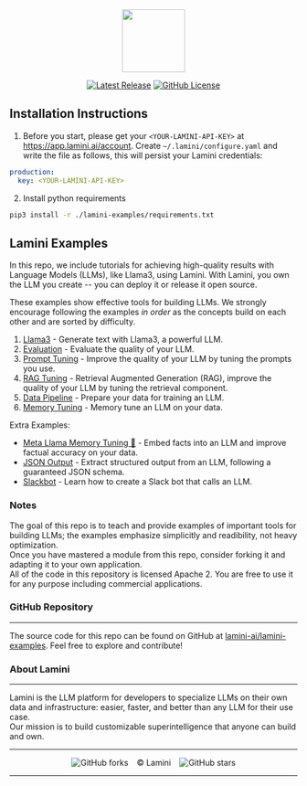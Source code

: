 <div align="center">
<img src="https://avatars.githubusercontent.com/u/130713213?s=200&v=4" width="110">
</div>
<div align="center">

[![Latest Release](https://img.shields.io/badge/Latest%20Version-1.4.3-blue?logo=github)](https://github.com/lamini-ai/lamini-sdk/commits/main)
[![GitHub License](https://img.shields.io/github/license/lamini-ai/lamini)](https://github.com/lamini-ai/lamini-sdk/blob/main/LICENSE)</div>
## Installation Instructions

1. Before you start, please get your `<YOUR-LAMINI-API-KEY>` at https://app.lamini.ai/account.
Create `~/.lamini/configure.yaml` and write the file as follows, this will persist your Lamini credentials:
```yaml
production:
  key: <YOUR-LAMINI-API-KEY>
```

2. Install python requirements
```bash
pip3 install -r ./lamini-examples/requirements.txt
```

## Lamini Examples

In this repo, we include tutorials for achieving high-quality results with Language Models (LLMs), like Llama3, using Lamini. With Lamini, you own the LLM you create -- you can deploy it or release it open source.

These examples show effective tools for building LLMs. We strongly encourage following the examples *in order* as the concepts build on each other and are sorted by difficulty.

1. [Llama3](01_llama3/README.md) - Generate text with Llama3, a powerful LLM.
2. [Evaluation](02_eval/README.md) - Evaluate the quality of your LLM.
3. [Prompt Tuning](03_prompt_tuning/README.md) - Improve the quality of your LLM by tuning the prompts you use.
4. [RAG Tuning](04_rag_tuning/README.md) - Retrieval Augmented Generation (RAG), improve the quality of your LLM by tuning the retrieval component.
5. [Data Pipeline](05_data_pipeline/README.md) - Prepare your data for training an LLM.
6. [Memory Tuning](06_memory_tuning/README.md) - Memory tune an LLM on your data.

Extra Examples:
- [Meta Llama Memory Tuning 🔗](https://github.com/meta-llama/llama-recipes/tree/main/recipes/3p_integrations/lamini/text2sql_memory_tuning) - Embed facts into an LLM and improve factual accuracy on your data.
- [JSON Output](json_output/README.md) - Extract structured output from an LLM, following a guaranteed JSON schema.
- [Slackbot](slackbot/README.md) - Learn how to create a Slack bot that calls an LLM.

### Notes

The goal of this repo is to teach and provide examples of important tools for building LLMs; the examples emphasize simplicitly and readibility, not heavy optimization.</br>  Once you have mastered a module from this repo, consider forking it and adapting it to your own application.</br>  All of the code in this repository is licensed Apache 2. You are free to use it for any purpose including commercial applications.

### GitHub Repository
---
The source code for this repo can be found on GitHub at [lamini-ai/lamini-examples](https://github.com/lamini-ai/lamini-examples). Feel free to explore and contribute!

### About Lamini
---
Lamini is the LLM platform for developers to specialize LLMs on their own data and infrastructure: easier, faster, and better than any LLM for their use case.</br> Our mission is to build customizable superintelligence that anyone can build and own.

---

</div>
<div align="center">

![GitHub forks](https://img.shields.io/github/forks/lamini-ai/lamini-sdk) &ensp; © Lamini &ensp; ![GitHub stars](https://img.shields.io/github/stars/lamini-ai/lamini-sdk)

</div>

--------
